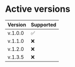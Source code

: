 # Active versions

| Version | Supported          |
| ------- | ------------------ |
| v.1.0.0 | :white_check_mark: |
| v.1.1.0 | :x:                |
| v.1.2.0 | :x:                |
| v.1.3.5 | :x:                |
